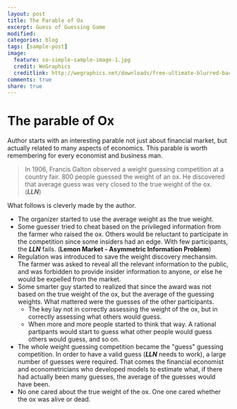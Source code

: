 ```yaml
---
layout: post
title: The Parable of Ox
excerpt: Guess of Guessing Game
modified:
categories: blog
tags: [sample-post]
image:
  feature: so-simple-sample-image-1.jpg
  credit: WeGraphics
  creditlink: http://wegraphics.net/downloads/free-ultimate-blurred-background-pack/
comments: true
share: true
---
```


# The parable of Ox

Author starts with an interesting parable not just about financial market, but actually related to many aspects of economics. This parable is worth remembering for every economist and business man.

> In 1906, Francis Galton observed a weight guessing competition at a country fair. 800 people guessed the weight of an ox. He discovered that average guess was very closed to the true weight of the ox. (***LLN***)

What follows is cleverly made by the author.
- The organizer started to use the average weight as the true weight.
- Some guesser tried to cheat based on the privileged information from the farmer who raised the ox. Others would be reluctant to participate in the competition since some insiders had an edge. With few participants, the **_LLN_** fails. (**Lemon Market - Asymmetric Information Problem**)
- Regulation was introduced to save the weight discovery mechansim. The farmer was asked to reveal all the relevant information to the public, and was forbidden to provide insider information to anyone, or else he would be expelled from the market.
- Some smarter guy started to realized that since the award was not based on the true weight of the ox, but the average of the guessing weights. What mattered were the guesses of the other participants.
  - The key lay not in correctly assessing the weight of the ox, but in correctly assessing what others would guess.
  - When more and more people started to think that way. A rational partipants would start to guess what other people would guess others would guess, and so on.
- The whole weight guessing competition became the "guess" guessing competition. In order to have a valid guess (**_LLN_** needs to work), a large number of guesses were required. That comes the financial economist and econometricians who developed models to estimate what, if there had actually been many guesses, the average of the guesses would have been.
- No one cared about the true weight of the ox. One one cared whether the ox was alive or dead.

